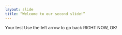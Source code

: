 ```yaml
---
layout: slide
title: “Welcome to our second slide!”
---
```

Your test
Use the left arrow to go back RIGHT NOW, OK!
